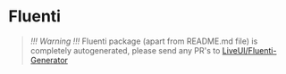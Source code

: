 # Fluenti


> *!!! Warning !!!* Fluenti package (apart from README.md file) is completely autogenerated, please send any PR's to [LiveUI/Fluenti-Generator](https://github.com/LiveUI/Fluenti-Generator)